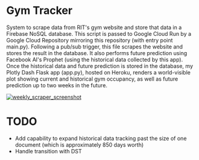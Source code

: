 # Gym Tracker

System to scrape data from RIT's gym website and store that data in a Firebase NoSQL database. This script is passed to Google Cloud Run by a Google Cloud Repository mirroring this repository (with entry point main.py). Following a pub/sub trigger, this file scrapes the website and stores the result in the database. It also performs future prediction using Facebook AI's Prophet (using the historical data collected by this app). Once the historical data and future prediction is stored in the database, my Plotly Dash Flask app (app.py), hosted on Heroku, renders a world-visible plot showing current and historical gym occupancy, as well as future prediction up to two weeks in the future.

[![weekly_scraper_screenshot](https://user-images.githubusercontent.com/12617237/200126249-5e125ac1-028f-4360-ba31-cff9d348d956.png)](https://www.nickgardner.us/gym_tracker.html)

# TODO

- Add capability to expand historical data tracking past the size of one document (which is approximately 850 days worth)
- Handle transition with DST

